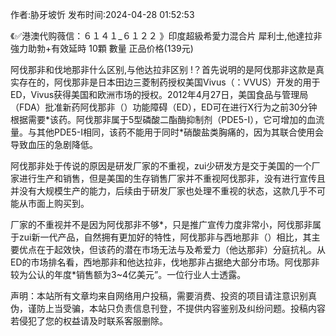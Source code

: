 <p>作者:胁牙坡忻 发布时间:2024-04-28 01:52:53</p>
<p>《✅港澳代购薇信：６１４１_６１２２ 》印度超級希愛力混合片 犀利士,他達拉非 強力助勃+有效延時 10顆 數量 正品价格(139元) </p>
									<p>  阿伐那非和伐地那非什么区别,与他达拉非区别 !？首先说明的是阿伐那非这款是真实存在的，阿伐那非是日本田边三菱制药授权美国Vivus（：VVUS）开发的用于ED，Vivus获得美国和欧洲市场的授权。2012年4月27日，美国食品与管理局（FDA）批准新药阿伐那非（）功能障碍（ED），ED可在进行X行为之前30分钟根据需要*该药。阿伐那非属于5型磷酸二酯酶抑制剂（PDE5-I），它可增加的血流量。与其他PDE5-I相同，该药不能用于同时*硝酸盐类胸痛的，因为其联合使用会导致血压的急剧降低。</p><p></p><p>阿伐那非处于传说的原因是研发厂家的不重视，zui少研发方是交于美国的一个厂家进行生产和销售，但是美国的生存销售厂家并不重视阿伐那非，没有进行宣传且并没有大规模生产的能力，后续由于研发厂家也处理不重视的状态，这款几乎不可能从市面上购买到。</p><p>厂家的不重视并不是因为阿伐那非不够*，只是推广宣传力度非常小，阿伐那非属于zui新一代产品，自然拥有更加好的特性，阿伐那非与西地那非（）相比，其主要优点在于起效快，但该药的潜在市场无法与及希爱力（他达那非）分庭抗礼。从ED的市场排名看，西地那非和他达拉非，伐地那非占据绝大部分市场。阿伐那非较为公认的年度*销售额为3~4亿美元”。一位行业人士透露。</p>				声明：本站所有文章均来自网络用户投稿，需要消费、投资的项目请注意识别真伪，谨防上当受骗，本站只负责信息刊登，不提供内容鉴别及纠纷问题。投稿内容若侵犯了您的权益请及时联系客服删除。				
